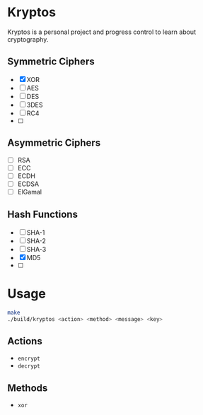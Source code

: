 # Kryptos

Kryptos is a personal project and progress control to learn about cryptography.

## Symmetric Ciphers

- [x] XOR
- [ ] AES
- [ ] DES
- [ ] 3DES
- [ ] RC4
- [ ]

## Asymmetric Ciphers

- [ ] RSA
- [ ] ECC
- [ ] ECDH
- [ ] ECDSA
- [ ] ElGamal

## Hash Functions

- [ ] SHA-1
- [ ] SHA-2
- [ ] SHA-3
- [x] MD5
- [ ]

# Usage

```sh
make
./build/kryptos <action> <method> <message> <key>
```

## Actions

- `encrypt`
- `decrypt`

## Methods

- `xor`
